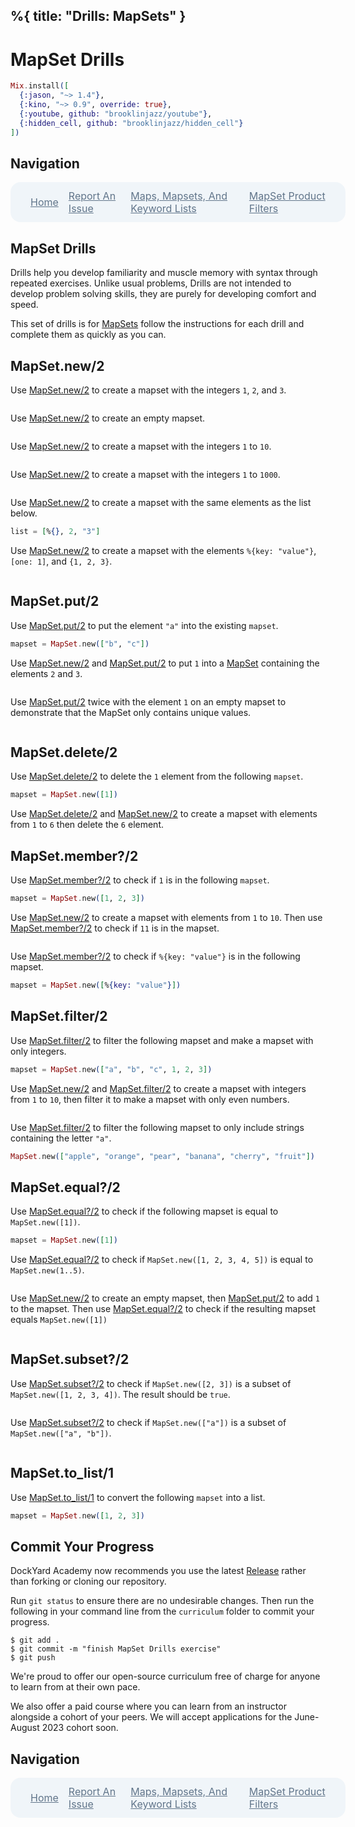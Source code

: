 %{
  title: "Drills: MapSets"
}
---
# MapSet Drills

```elixir
Mix.install([
  {:jason, "~> 1.4"},
  {:kino, "~> 0.9", override: true},
  {:youtube, github: "brooklinjazz/youtube"},
  {:hidden_cell, github: "brooklinjazz/hidden_cell"}
])
```

## Navigation

<div style="display: flex; align-items: center; width: 100%; justify-content: space-between; font-size: 1rem; color: #61758a; background-color: #f0f5f9; height: 4rem; padding: 0 1rem; border-radius: 1rem;">
<div style="display: flex;">
<i class="ri-home-fill"></i>
<a style="display: flex; color: #61758a; margin-left: 1rem;" href="../start.livemd">Home</a>
</div>
<div style="display: flex;">
<i class="ri-bug-fill"></i>
<a style="display: flex; color: #61758a; margin-left: 1rem;" href="https://github.com/DockYard-Academy/curriculum/issues/new?assignees=&labels=&template=issue.md&title=MapSet Drills">Report An Issue</a>
</div>
<div style="display: flex;">
<i class="ri-arrow-left-fill"></i>
<a style="display: flex; color: #61758a; margin-left: 1rem;" href="../reading/maps_mapsets_keyword_lists.livemd">Maps, Mapsets, And Keyword Lists</a>
</div>
<div style="display: flex;">
<a style="display: flex; color: #61758a; margin-right: 1rem;" href="../exercises/mapset_product_filters.livemd">MapSet Product Filters</a>
<i class="ri-arrow-right-fill"></i>
</div>
</div>

## MapSet Drills

Drills help you develop familiarity and muscle memory with syntax through repeated exercises. Unlike usual problems, Drills are not intended to develop problem solving skills, they are purely for developing comfort and speed.

This set of drills is for [MapSets](../reading/maps_mapsets_keyword_lists.livemd) follow the instructions for each drill and complete them as quickly as you can.

## MapSet.new/2

Use [MapSet.new/2](https://hexdocs.pm/elixir/MapSet.html#new/2) to create a mapset with the integers `1`, `2`, and `3`.

```elixir

```

Use [MapSet.new/2](https://hexdocs.pm/elixir/MapSet.html#new/2) to create an empty mapset.

```elixir

```

Use [MapSet.new/2](https://hexdocs.pm/elixir/MapSet.html#new/2) to create a mapset with the integers `1` to `10`.

```elixir

```

Use [MapSet.new/2](https://hexdocs.pm/elixir/MapSet.html#new/2) to create a mapset with the integers `1` to `1000`.

```elixir

```

Use [MapSet.new/2](https://hexdocs.pm/elixir/MapSet.html#new/2) to create a mapset with the same elements as the list below.

```elixir
list = [%{}, 2, "3"]
```

Use [MapSet.new/2](https://hexdocs.pm/elixir/MapSet.html#new/2) to create a mapset with the elements `%{key: "value"}`, `[one: 1]`, and `{1, 2, 3}`.

```elixir

```

## MapSet.put/2

Use [MapSet.put/2](https://hexdocs.pm/elixir/MapSet.html#put/2) to put the element `"a"` into the existing `mapset`.

```elixir
mapset = MapSet.new(["b", "c"])
```

Use [MapSet.new/2](https://hexdocs.pm/elixir/MapSet.html#new/2) and [MapSet.put/2](https://hexdocs.pm/elixir/MapSet.html#put/2) to put `1` into a [MapSet](https://hexdocs.pm/elixir/MapSet.html) containing the elements `2` and `3`.

```elixir

```

Use [MapSet.put/2](https://hexdocs.pm/elixir/MapSet.html#put/2) twice with the element `1` on an empty mapset to demonstrate that the MapSet only contains unique values.

```elixir

```

## MapSet.delete/2

Use [MapSet.delete/2](https://hexdocs.pm/elixir/MapSet.html#delete/2) to delete the `1` element from the following `mapset`.

```elixir
mapset = MapSet.new([1])
```

Use [MapSet.delete/2](https://hexdocs.pm/elixir/MapSet.html#delete/2) and [MapSet.new/2](https://hexdocs.pm/elixir/MapSet.html#new/2) to create a mapset with elements from `1` to `6` then delete the `6` element.

## MapSet.member?/2

Use [MapSet.member?/2](https://hexdocs.pm/elixir/MapSet.html#member?/2) to check if `1` is in the following `mapset`.

```elixir
mapset = MapSet.new([1, 2, 3])
```

Use [MapSet.new/2](https://hexdocs.pm/elixir/MapSet.html#new/2) to create a mapset with elements from `1` to `10`. Then use [MapSet.member?/2](https://hexdocs.pm/elixir/MapSet.html#member?/2) to check if `11` is in the mapset.

```elixir

```

Use [MapSet.member?/2](https://hexdocs.pm/elixir/MapSet.html#member?/2) to check if `%{key: "value"}` is in the following mapset.

```elixir
mapset = MapSet.new([%{key: "value"}])
```

## MapSet.filter/2

Use [MapSet.filter/2](https://hexdocs.pm/elixir/MapSet.html#filter/2) to filter the following mapset and make a mapset with only integers.

```elixir
mapset = MapSet.new(["a", "b", "c", 1, 2, 3])
```

Use [MapSet.new/2](https://hexdocs.pm/elixir/MapSet.html#new/2) and [MapSet.filter/2](https://hexdocs.pm/elixir/MapSet.html#filter/2) to create a mapset with integers from `1` to `10`, then filter it to make a mapset with only even numbers.

```elixir

```

Use [MapSet.filter/2](https://hexdocs.pm/elixir/MapSet.html#filter/2) to filter the following mapset to only include strings containing the letter `"a"`.

```elixir
MapSet.new(["apple", "orange", "pear", "banana", "cherry", "fruit"])
```

## MapSet.equal?/2

Use [MapSet.equal?/2](https://hexdocs.pm/elixir/MapSet.html#equal?/2) to check if the following mapset is equal to `MapSet.new([1])`.

```elixir
mapset = MapSet.new([1])
```

Use [MapSet.equal?/2](https://hexdocs.pm/elixir/MapSet.html#equal?/2) to check if `MapSet.new([1, 2, 3, 4, 5])` is equal to `MapSet.new(1..5)`.

```elixir

```

Use [MapSet.new/2](https://hexdocs.pm/elixir/MapSet.html#new/2) to create an empty mapset, then [MapSet.put/2](https://hexdocs.pm/elixir/MapSet.html#put/2) to add `1` to the mapset.
Then use [MapSet.equal?/2](https://hexdocs.pm/elixir/MapSet.html#equal?/2) to check if the resulting mapset equals `MapSet.new([1])`

```elixir

```

## MapSet.subset?/2

Use [MapSet.subset?/2](https://hexdocs.pm/elixir/MapSet.html#subset?/2) to check if `MapSet.new([2, 3])` is a subset of `MapSet.new([1, 2, 3, 4])`. The result should be `true`.

```elixir

```

Use [MapSet.subset?/2](https://hexdocs.pm/elixir/MapSet.html#subset?/2) to check if `MapSet.new(["a"])` is a subset of `MapSet.new(["a", "b"])`.

```elixir

```

## MapSet.to_list/1

Use [MapSet.to_list/1](https://hexdocs.pm/elixir/MapSet.html#to_list/1) to convert the following `mapset` into a list.

```elixir
mapset = MapSet.new([1, 2, 3])
```

## Commit Your Progress

DockYard Academy now recommends you use the latest [Release](https://github.com/DockYard-Academy/curriculum/releases) rather than forking or cloning our repository.

Run `git status` to ensure there are no undesirable changes.
Then run the following in your command line from the `curriculum` folder to commit your progress.

```
$ git add .
$ git commit -m "finish MapSet Drills exercise"
$ git push
```

We're proud to offer our open-source curriculum free of charge for anyone to learn from at their own pace.

We also offer a paid course where you can learn from an instructor alongside a cohort of your peers.
We will accept applications for the June-August 2023 cohort soon.

## Navigation

<div style="display: flex; align-items: center; width: 100%; justify-content: space-between; font-size: 1rem; color: #61758a; background-color: #f0f5f9; height: 4rem; padding: 0 1rem; border-radius: 1rem;">
<div style="display: flex;">
<i class="ri-home-fill"></i>
<a style="display: flex; color: #61758a; margin-left: 1rem;" href="../start.livemd">Home</a>
</div>
<div style="display: flex;">
<i class="ri-bug-fill"></i>
<a style="display: flex; color: #61758a; margin-left: 1rem;" href="https://github.com/DockYard-Academy/curriculum/issues/new?assignees=&labels=&template=issue.md&title=MapSet Drills">Report An Issue</a>
</div>
<div style="display: flex;">
<i class="ri-arrow-left-fill"></i>
<a style="display: flex; color: #61758a; margin-left: 1rem;" href="../reading/maps_mapsets_keyword_lists.livemd">Maps, Mapsets, And Keyword Lists</a>
</div>
<div style="display: flex;">
<a style="display: flex; color: #61758a; margin-right: 1rem;" href="../exercises/mapset_product_filters.livemd">MapSet Product Filters</a>
<i class="ri-arrow-right-fill"></i>
</div>
</div>

